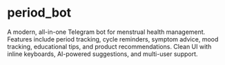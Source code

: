 # period_bot
A modern, all-in-one Telegram bot for menstrual health management.  Features include period tracking, cycle reminders, symptom advice, mood tracking, educational tips, and product recommendations.  Clean UI with inline keyboards, AI-powered suggestions, and multi-user support.
